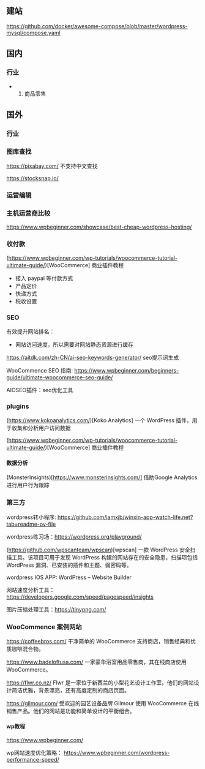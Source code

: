 ## 建站

https://github.com/docker/awesome-compose/blob/master/wordpress-mysql/compose.yaml

## 国内
### 行业
- 1. 商品零售

## 国外
### 行业

### 图库查找

https://pixabay.com/  不支持中文查找

https://stocksnap.io/

### 运营编辑

### 主机运营商比较

https://www.wpbeginner.com/showcase/best-cheap-wordpress-hosting/

### 收付款

(https://www.wpbeginner.com/wp-tutorials/woocommerce-tutorial-ultimate-guide/)[WooCommerce] 商业插件教程
- 接入 paypal 等付款方式
- 产品定价
- 快递方式
- 税收设置
  
### SEO

有效提升网站排名：

- 网站访问速度，所以需要对网站静态资源进行缓存

https://aitdk.com/zh-CN/ai-seo-keywords-generator/ seo提示词生成

WooCommence SEO 指南: https://www.wpbeginner.com/beginners-guide/ultimate-woocommerce-seo-guide/

AIOSEO插件：seo优化工具

### plugins

(https://www.kokoanalytics.com/)[Koko Analytics]  一个 WordPress 插件，用于收集和分析用户访问数据

(https://www.wpbeginner.com/wp-tutorials/woocommerce-tutorial-ultimate-guide/)[WooCommerce] 商业插件教程

#### 数据分析

(MonsterInsights)[https://www.monsterinsights.com/] 借助Google Analytics进行用户行为跟踪

### 第三方

wordpress转小程序: https://github.com/iamxjb/winxin-app-watch-life.net?tab=readme-ov-file

wordpress练习场：https://wordpress.org/playground/

(https://github.com/wpscanteam/wpscan)[wpscan] 一款 WordPress 安全扫描工具。该项目可用于发现 WordPress 构建的网站存在的安全隐患，扫描项包括 WordPress 漏洞、已安装的插件和主题、弱密码等。

wordpress IOS APP: WordPress – Website Builder

网站速度分析工具：https://developers.google.com/speed/pagespeed/insights

图片压缩处理工具：https://tinypng.com/

### WooCommence 案例网站

https://coffeebros.com/  干净简单的 WooCommerce 支持商店，销售经典和优质咖啡混合物。

https://www.badeloftusa.com/   一家豪华浴室用品零售商，其在线商店使用 WooCommerce。

https://flwr.co.nz/    Flwr 是一家位于新西兰的小型花艺设计工作室。他们的网站设计简洁优雅，背景漂亮，还有高度定制的商店页面。

https://gilmour.com/     受欢迎的园艺设备品牌 Gilmour 使用 WooCommerce 在线销售产品。他们的网站是功能和简单设计的平衡组合。


#### wp教程

https://www.wpbeginner.com/

wp网站速度优化策略： https://www.wpbeginner.com/wordpress-performance-speed/
